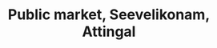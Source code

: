 ---
title: "Public market, Seevelikonam, Attingal"
url: /attingal/public-market-seevelikonam-attingal/
shop: Supermarkt
---